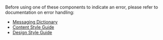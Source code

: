Before using one of these components to indicate an error, please refer to documentation on error handling:
- [Messaging Dictionary](/docs/error-handling/messaging-dictionary)
- [Content Style Guide](/docs/error-handling/content-style-guide)
- [Design Style Guide](/docs/error-handling/design-style-guide)
